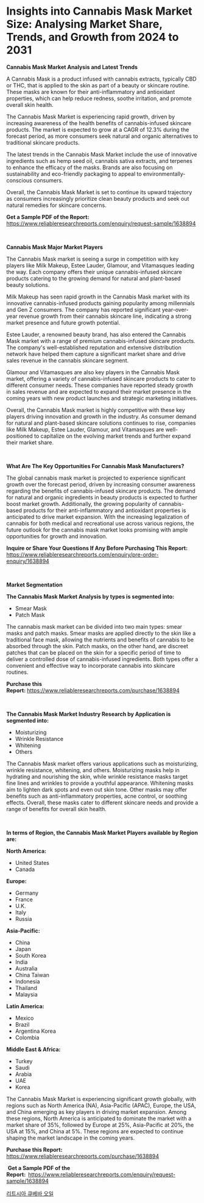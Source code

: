 <p><h1>Insights into Cannabis Mask Market Size: Analysing Market Share, Trends, and Growth from 2024 to 2031</h1></p><p><strong>Cannabis Mask Market Analysis and Latest Trends</strong></p>
<p><p>A Cannabis Mask is a product infused with cannabis extracts, typically CBD or THC, that is applied to the skin as part of a beauty or skincare routine. These masks are known for their anti-inflammatory and antioxidant properties, which can help reduce redness, soothe irritation, and promote overall skin health.</p><p>The Cannabis Mask Market is experiencing rapid growth, driven by increasing awareness of the health benefits of cannabis-infused skincare products. The market is expected to grow at a CAGR of 12.3% during the forecast period, as more consumers seek natural and organic alternatives to traditional skincare products.</p><p>The latest trends in the Cannabis Mask Market include the use of innovative ingredients such as hemp seed oil, cannabis sativa extracts, and terpenes to enhance the efficacy of the masks. Brands are also focusing on sustainability and eco-friendly packaging to appeal to environmentally-conscious consumers.</p><p>Overall, the Cannabis Mask Market is set to continue its upward trajectory as consumers increasingly prioritize clean beauty products and seek out natural remedies for skincare concerns.</p></p>
<p><strong>Get a Sample PDF of the Report:&nbsp;</strong> <a href="https://www.reliableresearchreports.com/enquiry/request-sample/1638894">https://www.reliableresearchreports.com/enquiry/request-sample/1638894</a></p>
<p>&nbsp;</p>
<p><strong>Cannabis Mask Major Market Players</strong></p>
<p><p>The Cannabis Mask market is seeing a surge in competition with key players like Milk Makeup, Estee Lauder, Glamour, and Vitamasques leading the way. Each company offers their unique cannabis-infused skincare products catering to the growing demand for natural and plant-based beauty solutions.</p><p>Milk Makeup has seen rapid growth in the Cannabis Mask market with its innovative cannabis-infused products gaining popularity among millennials and Gen Z consumers. The company has reported significant year-over-year revenue growth from their cannabis skincare line, indicating a strong market presence and future growth potential.</p><p>Estee Lauder, a renowned beauty brand, has also entered the Cannabis Mask market with a range of premium cannabis-infused skincare products. The company's well-established reputation and extensive distribution network have helped them capture a significant market share and drive sales revenue in the cannabis skincare segment.</p><p>Glamour and Vitamasques are also key players in the Cannabis Mask market, offering a variety of cannabis-infused skincare products to cater to different consumer needs. These companies have reported steady growth in sales revenue and are expected to expand their market presence in the coming years with new product launches and strategic marketing initiatives.</p><p>Overall, the Cannabis Mask market is highly competitive with these key players driving innovation and growth in the industry. As consumer demand for natural and plant-based skincare solutions continues to rise, companies like Milk Makeup, Estee Lauder, Glamour, and Vitamasques are well-positioned to capitalize on the evolving market trends and further expand their market share.</p></p>
<p>&nbsp;</p>
<p><strong>What Are The Key Opportunities For Cannabis Mask Manufacturers?</strong></p>
<p><p>The global cannabis mask market is projected to experience significant growth over the forecast period, driven by increasing consumer awareness regarding the benefits of cannabis-infused skincare products. The demand for natural and organic ingredients in beauty products is expected to further boost market growth. Additionally, the growing popularity of cannabis-based products for their anti-inflammatory and antioxidant properties is anticipated to drive market expansion. With the increasing legalization of cannabis for both medical and recreational use across various regions, the future outlook for the cannabis mask market looks promising with ample opportunities for growth and innovation.</p></p>
<p><strong>Inquire or Share Your Questions If Any Before Purchasing This Report:</strong> <a href="https://www.reliableresearchreports.com/enquiry/pre-order-enquiry/1638894">https://www.reliableresearchreports.com/enquiry/pre-order-enquiry/1638894</a></p>
<p>&nbsp;</p>
<p><strong>Market Segmentation</strong></p>
<p><strong>The Cannabis Mask Market Analysis by types is segmented into:</strong></p>
<p><ul><li>Smear Mask</li><li>Patch Mask</li></ul></p>
<p><p>The cannabis mask market can be divided into two main types: smear masks and patch masks. Smear masks are applied directly to the skin like a traditional face mask, allowing the nutrients and benefits of cannabis to be absorbed through the skin. Patch masks, on the other hand, are discreet patches that can be placed on the skin for a specific period of time to deliver a controlled dose of cannabis-infused ingredients. Both types offer a convenient and effective way to incorporate cannabis into skincare routines.</p></p>
<p><strong>Purchase this Report:&nbsp;</strong><a href="https://www.reliableresearchreports.com/purchase/1638894">https://www.reliableresearchreports.com/purchase/1638894</a></p>
<p>&nbsp;</p>
<p><strong>The Cannabis Mask Market Industry Research by Application is segmented into:</strong></p>
<p><ul><li>Moisturizing</li><li>Wrinkle Resistance</li><li>Whitening</li><li>Others</li></ul></p>
<p><p>The Cannabis Mask market offers various applications such as moisturizing, wrinkle resistance, whitening, and others. Moisturizing masks help in hydrating and nourishing the skin, while wrinkle resistance masks target fine lines and wrinkles to provide a youthful appearance. Whitening masks aim to lighten dark spots and even out skin tone. Other masks may offer benefits such as anti-inflammatory properties, acne control, or soothing effects. Overall, these masks cater to different skincare needs and provide a range of benefits for overall skin health.</p></p>
<p>&nbsp;</p>
<p><strong>In terms of Region, the Cannabis Mask Market Players available by Region are:</strong></p>
<p>
    <p> <strong> North America: </strong>
        <ul>
            <li>United States</li>
            <li>Canada</li>
        </ul>
        </p> 
    <p> <strong> Europe: </strong>
        <ul>
            <li>Germany</li>
            <li>France</li>
            <li>U.K.</li>
            <li>Italy</li>
            <li>Russia</li>
        </ul>
        </p> 
    <p> <strong> Asia-Pacific: </strong>
        <ul>
            <li>China</li>
            <li>Japan</li>
            <li>South Korea</li>
            <li>India</li>
            <li>Australia</li>
            <li>China Taiwan</li>
            <li>Indonesia</li>
            <li>Thailand</li>
            <li>Malaysia</li>
        </ul>
        </p> 
    <p> <strong> Latin America: </strong>
        <ul>
            <li>Mexico</li>
            <li>Brazil</li>
            <li>Argentina Korea</li>
            <li>Colombia</li>
        </ul>
        </p> 
    <p> <strong> Middle East & Africa: </strong>
        <ul>
            <li>Turkey</li>
            <li>Saudi</li>
            <li>Arabia</li>
            <li>UAE</li>
            <li>Korea</li>
        </ul>
    </p>
    </p>
<p><p>The Cannabis Mask Market is experiencing significant growth globally, with regions such as North America (NA), Asia-Pacific (APAC), Europe, the USA, and China emerging as key players in driving market expansion. Among these regions, North America is anticipated to dominate the market with a market share of 35%, followed by Europe at 25%, Asia-Pacific at 20%, the USA at 15%, and China at 5%. These regions are expected to continue shaping the market landscape in the coming years.</p></p>
<p><strong>Purchase this Report: </strong><a href="https://www.reliableresearchreports.com/purchase/1638894">https://www.reliableresearchreports.com/purchase/1638894</a></p>
<p>&nbsp;<strong>Get a Sample PDF of the Report:&nbsp;&nbsp;</strong><a href="https://www.reliableresearchreports.com/enquiry/request-sample/1638894">https://www.reliableresearchreports.com/enquiry/request-sample/1638894</a></p>
<p><strong></strong></p>
<p><p><a href="https://medium.com/@cute_priencsss/%EB%A6%AC%EC%B2%B4%EB%84%AC%EB%82%98%EC%9C%A0%EC%9C%A0%EC%9D%98-%EC%8B%9C%EC%9E%A5-%EC%A0%90%EC%9C%A0%EC%9C%A8-%EB%B3%80%ED%99%94-%EB%B0%8F-%EC%8B%9C%EC%9E%A5-%EC%84%B1%EC%9E%A5-%EB%8F%99%ED%96%A5-2024%EB%85%84-2031%EB%85%84-45f25d1ef40f">리트시아 큐베바 오일</a></p></p>